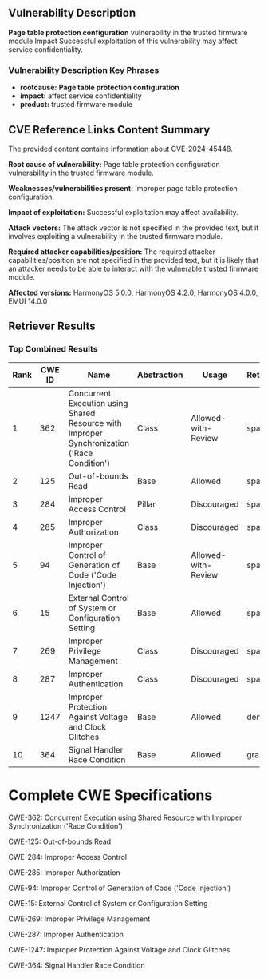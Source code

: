 ## Vulnerability Description
**Page table protection configuration** vulnerability in the trusted firmware module Impact Successful exploitation of this vulnerability may affect service confidentiality.

### Vulnerability Description Key Phrases
- **rootcause:** **Page table protection configuration**
- **impact:** affect service confidentiality
- **product:** trusted firmware module

## CVE Reference Links Content Summary
The provided content contains information about CVE-2024-45448.

**Root cause of vulnerability:**
Page table protection configuration vulnerability in the trusted firmware module.

**Weaknesses/vulnerabilities present:**
Improper page table protection configuration.

**Impact of exploitation:**
Successful exploitation may affect availability.

**Attack vectors:**
The attack vector is not specified in the provided text, but it involves exploiting a vulnerability in the trusted firmware module.

**Required attacker capabilities/position:**
The required attacker capabilities/position are not specified in the provided text, but it is likely that an attacker needs to be able to interact with the vulnerable trusted firmware module.

**Affected versions:**
HarmonyOS 5.0.0, HarmonyOS 4.2.0, HarmonyOS 4.0.0, EMUI 14.0.0

## Retriever Results

### Top Combined Results

| Rank | CWE ID | Name | Abstraction | Usage  | Retrievers | Individual Scores |
|------|--------|------|-------------|-------|------------|-------------------|
| 1 | 362 | Concurrent Execution using Shared Resource with Improper Synchronization ('Race Condition') | Class | Allowed-with-Review | sparse | 0.131 |
| 2 | 125 | Out-of-bounds Read | Base | Allowed | sparse | 0.126 |
| 3 | 284 | Improper Access Control | Pillar | Discouraged | sparse | 0.126 |
| 4 | 285 | Improper Authorization | Class | Discouraged | sparse | 0.125 |
| 5 | 94 | Improper Control of Generation of Code ('Code Injection') | Base | Allowed-with-Review | sparse | 0.123 |
| 6 | 15 | External Control of System or Configuration Setting | Base | Allowed | sparse | 0.120 |
| 7 | 269 | Improper Privilege Management | Class | Discouraged | sparse | 0.119 |
| 8 | 287 | Improper Authentication | Class | Discouraged | sparse | 0.119 |
| 9 | 1247 | Improper Protection Against Voltage and Clock Glitches | Base | Allowed | dense | 0.577 |
| 10 | 364 | Signal Handler Race Condition | Base | Allowed | graph | 0.002 |



# Complete CWE Specifications

CWE-362: Concurrent Execution using Shared Resource with Improper Synchronization ('Race Condition')

CWE-125: Out-of-bounds Read

CWE-284: Improper Access Control

CWE-285: Improper Authorization

CWE-94: Improper Control of Generation of Code ('Code Injection')

CWE-15: External Control of System or Configuration Setting

CWE-269: Improper Privilege Management

CWE-287: Improper Authentication

CWE-1247: Improper Protection Against Voltage and Clock Glitches

CWE-364: Signal Handler Race Condition